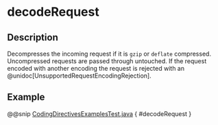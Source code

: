 # decodeRequest

## Description

Decompresses the incoming request if it is `gzip` or `deflate` compressed. Uncompressed requests are passed through untouched. If the request encoded with another encoding the request is rejected with an @unidoc[UnsupportedRequestEncodingRejection].

## Example

@@snip [CodingDirectivesExamplesTest.java]($test$/java/docs/http/javadsl/server/directives/CodingDirectivesExamplesTest.java) { #decodeRequest }
